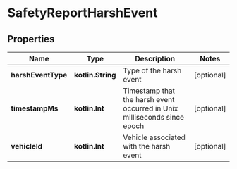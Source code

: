 
# SafetyReportHarshEvent

## Properties
Name | Type | Description | Notes
------------ | ------------- | ------------- | -------------
**harshEventType** | **kotlin.String** | Type of the harsh event |  [optional]
**timestampMs** | **kotlin.Int** | Timestamp that the harsh event occurred in Unix milliseconds since epoch |  [optional]
**vehicleId** | **kotlin.Int** | Vehicle associated with the harsh event |  [optional]



